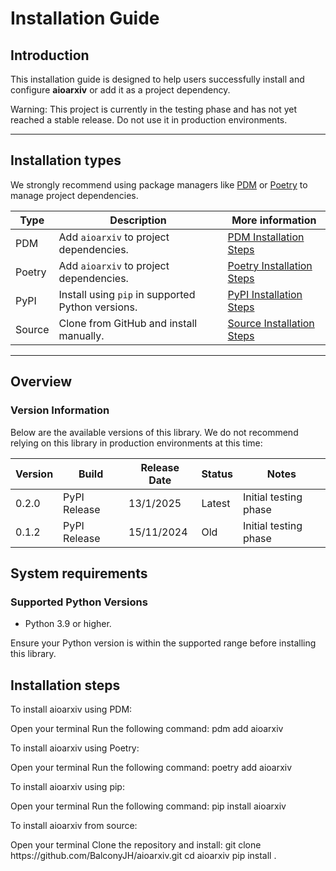 # Installation Guide

## Introduction

This installation guide is designed to help users successfully install and configure **aioarxiv** or add it as a project
dependency.

<warning>
Warning: This project is currently in the testing phase and has not yet reached a stable release. Do not use it in production environments.
</warning>

---

## Installation types

We strongly recommend using package managers like [PDM](https://pdm-project.org/)
or [Poetry](https://python-poetry.org/) to manage project dependencies.

| **Type**        | **Description**                                   | **More information**                                                                    |
|-----------------|---------------------------------------------------|-----------------------------------------------------------------------------------------|
| PDM   | Add `aioarxiv` to project dependencies.           | <a href="Installation-guide.md#installation-steps_pdm">PDM Installation Steps</a>       |
| Poetry | Add `aioarxiv` to project dependencies.           | <a href="Installation-guide.md#installation-steps_poetry">Poetry Installation Steps</a> |
| PyPI | Install using `pip` in supported Python versions. | <a href="Installation-guide.md#installation-steps_pypi">PyPI Installation Steps</a>     |
| Source | Clone from GitHub and install manually.           | <a href="Installation-guide.md#installation-steps_source">Source Installation Steps</a> |

---

## Overview

### Version Information

Below are the available versions of this library. We do not recommend relying on this library in production environments
at this time:

| **Version** | **Build**    | **Release Date** | **Status** | **Notes**             |
|-------------|--------------|------------------|------------|-----------------------|
| 0.2.0       | PyPI Release | 13/1/2025        | Latest     | Initial testing phase |
| 0.1.2       | PyPI Release | 15/11/2024       | Old        | Initial testing phase |

## System requirements

### Supported Python Versions

- Python 3.9 or higher.

<tip>
Ensure your Python version is within the supported range before installing this library.
</tip>

## Installation steps

<tabs>
    <tab title="PDM Installation" id="installation-steps_pdm">
        <p>To install aioarxiv using PDM:</p>
        <procedure>
            <step>Open your terminal</step>
            <step>
                Run the following command:
                <code-block lang="bash">
                    pdm add aioarxiv
                </code-block>
            </step>
        </procedure>
    </tab>
    <tab title="Poetry Installation" id="installation-steps_poetry">
        <p>To install aioarxiv using Poetry:</p>
        <procedure>
            <step>Open your terminal</step>
            <step>
                Run the following command:
                <code-block lang="bash">
                    poetry add aioarxiv
                </code-block>
            </step>
        </procedure>
    </tab>
    <tab title="PyPI Installation" id="installation-steps_pypi">
        <p>To install aioarxiv using pip:</p>
        <procedure>
            <step>Open your terminal</step>
            <step>
                Run the following command:
                <code-block lang="bash">
                    pip install aioarxiv
                </code-block>
            </step>
        </procedure>
    </tab>
    <tab title="Source Installation" id="installation-steps_source">
        <p>To install aioarxiv from source:</p>
        <procedure>
            <step>Open your terminal</step>
            <step>
                Clone the repository and install:
                <code-block lang="bash">
                    git clone https://github.com/BalconyJH/aioarxiv.git
                    cd aioarxiv
                    pip install .
                </code-block>
            </step>
        </procedure>
    </tab>
</tabs>
